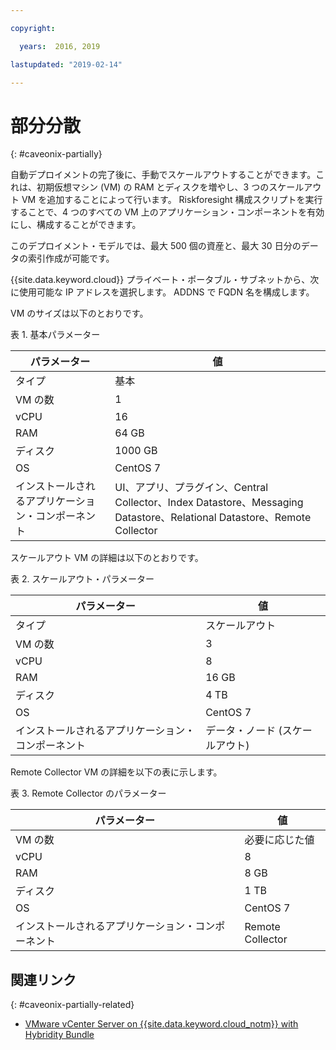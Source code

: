 ```yaml
---

copyright:

  years:  2016, 2019

lastupdated: "2019-02-14"

---
```


# 部分分散
{: #caveonix-partially}

自動デプロイメントの完了後に、手動でスケールアウトすることができます。これは、初期仮想マシン (VM) の RAM とディスクを増やし、3 つのスケールアウト VM を追加することによって行います。 Riskforesight 構成スクリプトを実行することで、4 つのすべての VM 上のアプリケーション・コンポーネントを有効にし、構成することができます。

このデプロイメント・モデルでは、最大 500 個の資産と、最大 30 日分のデータの索引作成が可能です。

{{site.data.keyword.cloud}} プライベート・ポータブル・サブネットから、次に使用可能な IP アドレスを選択します。 ADDNS で FQDN 名を構成します。

VM のサイズは以下のとおりです。

表 1. 基本パラメーター

|パラメーター	|値|
|---|---|
|タイプ	|基本|
|VM の数	|1|
|vCPU	|16|
|RAM	|64 GB|
|ディスク	|1000 GB|
|OS	|CentOS 7|
|インストールされるアプリケーション・コンポーネント	|UI、アプリ、プラグイン、Central Collector、Index Datastore、Messaging Datastore、Relational Datastore、Remote Collector|

スケールアウト VM の詳細は以下のとおりです。

表 2. スケールアウト・パラメーター

| パラメーター	| 値 |
|---|---|
| タイプ	| スケールアウト |
| VM の数	| 3 |
| vCPU	| 8 |
| RAM	| 16 GB |
| ディスク	| 4 TB |
| OS	| CentOS 7 |
| インストールされるアプリケーション・コンポーネント	| データ・ノード (スケールアウト) |

Remote Collector VM の詳細を以下の表に示します。

表 3. Remote Collector のパラメーター

|パラメーター	|値|
|---|---|
|VM の数	|必要に応じた値|
|vCPU	|8|
|RAM	|8 GB|
|ディスク	|1 TB|
|OS	|CentOS 7|
|インストールされるアプリケーション・コンポーネント	|Remote Collector|

## 関連リンク
{: #caveonix-partially-related}

* [VMware vCenter Server on {{site.data.keyword.cloud_notm}} with Hybridity Bundle](/docs/services/vmwaresolutions/archiref/vcs?topic=vmware-solutions-vcs-hybridity-intro)
